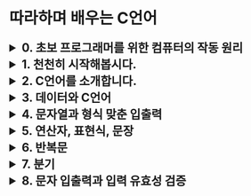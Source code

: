 # 따라하며 배우는 C언어

<details>
<summary style="font-size: 1.5em;font-weight: bold;">0. 초보 프로그래머를 위한 컴퓨터의 작동 원리</summary>

0.0 초보 프로그래머를 위한 컴퓨터의 작동 원리 강의 개요

0.1 컴퓨터의 구성 요소들

0.2 컴퓨터를 켤 때 일어나는 일들

0.3 운영체제가 해주는 일들

0.4 컴퓨터는 왜 2진수를 사용할까?

0.5 현대적 컴퓨터의 기본 구조

0.6 컴퓨터 메모리의 기본 구조

0.7 CPU의 기본 구조

0.8 CPU가 일하는 방법

0.9 정보의 단위

0.10 이진수

</details>

<details>
<summary style="font-size: 1.5em;font-weight: bold;">1. 천천히 시작해봅시다.</summary>

1.0 C언어를 제대로 배우는 방법

1.1 C언어의 탄생

1.2 C언어의 특징

1.3 C언어의 표준

1.4 소프트웨어 개발의 7가지 단계

1.5 통합개발환경 소개

1.6 비주얼 스튜디오 설치

1.7 비주얼 스튜디오 2019의 기본적인 사용법

1.8 C언어와 함수

1.9 컴파일러와 링커

1.10 비주얼 스튜디오 더 편리하게 사용하기

1.11 명령 프롬포트의 기본적인 사용법

1.12 비주얼 스튜디오 코드의 설치 방법

1.13 비주얼 스튜디오 코드의 기본적인 사용 방법

</details>

<details>
<summary style="font-size: 1.5em;font-weight: bold;">2. C언어를 소개합니다.</summary>

2.1 C의 해부학

2.2 C 프로그램 훑어보기

2.3 변수가 편리한 이유

2.4 자료형이 필요한 이유

2.5 변수를 선언하는 방법

2.6 printf() 함수의 기본적인 사용법

2.7 주석 다는 방법

2.8 키워드와 예약어

2.9 함수 만들기

2.10 디버거 사용법

2.11 문법 오류와 문맥 오류

2.12 읽기 좋은 코드를 만드는 요령

</details>

<details>
<summary style="font-size: 1.5em;font-weight: bold;">3. 데이터와 C언어</summary>

3.1 데이터와 자료형

3.2 변수와 상수

3.3 scanf() 함수의 기본적인 사용법

3.4 간단한 입출력 프로그램 만들기

3.5 정수와 실수

3.6 정수의 오버플로우

3.7 다양한 정수형들

3.8 8진수와 16진수

3.9 고정 너비 정수

3.10 문자형

3.11 부동소수점형

3.12 부동소수점형의 한계

3.13 불리언형

3.14 복소수형

</details>

<details>
<summary style="font-size: 1.5em;font-weight: bold;">4. 문자열과 형식 맞춘 입출력</summary>

4.1 문자열 입출력하기

4.2 sizeof 연산자

4.3 문자열이 메모리에 저장되는 구조

4.4 strlen() 함수

4.5 기호적 상수와 전처리기

4.6 명백한 상수들

4.7 printf() 함수의 변환 지정자들

4.8 변환 지정자의 수식어들

4.9 printf() 함수가 인자들을 해석하는 과정

4.10 scanf() 함수의 사용법

</details>

<details>
<summary style="font-size: 1.5em;font-weight: bold;">5. 연산자, 표현식, 문장</summary>

5.1 반복 루프와의 첫 만남

5.2 대입 연산자와 몇 가지 용어들

5.3 더하기, 빼기, 부호 연산자들

5.4 곱하기 연산자

5.5 나누기 연산자

5.6 연산자 우선순위와 표현식 트리

5.7 나머지 연산자

5.8 증가, 감소 연산자

5.9 표현식과 문장

5.10 순서도

5.11 자료형 변환

5.12 함수의 인수와 매개변수 ​

</details>

<details>
<summary style="font-size: 1.5em;font-weight: bold;">6. 반복문</summary>

6.1 while 반복 루프에서 scanf()의 반환값 사용하기

6.2 의사 코드 Pseudo Code

6.3 진입조건 루프 while

6.4 관계 연산자

6.5 사실과 거짓

6.6 \_Bool 자료형

6.7 관계 연산자의 우선순위

6.8 for 루프 소개

6.9 for는 유연해요

6.10 다양한 대입 연산자들 (그리고 어셈블리 코드 확인법)

6.11 콤마 연산자

6.12 제논의 역설 시뮬레이션 예제

6.13 탈출조건 루프 do while

6.14 어떤 루프를 사용할까?

6.15 중첩된 루프들

6.16 배열과 런타임 에러

6.17 for 루프를 배열과 함께 사용하기

6.18 루프 안에서 함수의 반환값 사용하기

</details>

<details>
<summary style="font-size: 1.5em;font-weight: bold;">7. 분기</summary>

7.1 분기문 if

7.2 표준 입출력 함수들 getchar(), putchar() 예제

7.3 ctype.h 문자 함수들

7.4 다중 선택 else if

7.5 else와 if 짝짓기

7.6 소수 판단 예제

7.7 논리 연산자 Logical operators

7.8 단어 세기 예제

7.9 조건 연산자

7.10 루프 도우미 continue와 break

7.11 최대, 최소, 평균 구하기 예제

7.12 다중 선택 switch와 break

7.13 goto를 피하는 방법

</details>
<details>
<summary style="font-size: 1.5em;font-weight: bold;">8. 문자 입출력과 입력 유효성 검증</summary>

8.1 입출력 버퍼

8.2 파일의 끝

8.3 입출력 방향 재지정

8.4 사용자 인터페이스는 친절하게

8.5 숫자와 문자를 섞어서 입력받기

8.6 입력 확인하기

8.7 입력 스트림과 숫자

8.8 메뉴 만들기 예제

8.9 텍스트 파일 읽기

</details>
